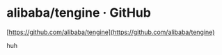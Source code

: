 <!--
id: 44682007762
link: http://tumblr.atmos.org/post/44682007762/alibaba-tengine-github
slug: alibaba-tengine-github
date: Tue Mar 05 2013 19:44:00 GMT-0800 (PST)
publish: 2013-03-05
tags: 
title: alibaba/tengine · GitHub
-->


alibaba/tengine · GitHub
========================

[https://github.com/alibaba/tengine](https://github.com/alibaba/tengine)

huh

